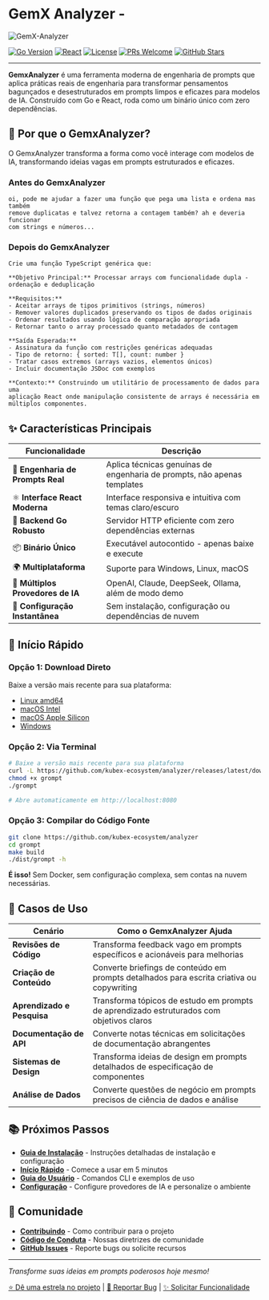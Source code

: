 # GemX Analyzer -

![GemX-Analyzer](assets/top_banner_c.png)

[![Go Version](https://img.shields.io/badge/Go-1.25+-blue.svg)](https://golang.org)
[![React](https://img.shields.io/badge/React-19+-blue.svg)](https://reactjs.org)
[![License](https://img.shields.io/badge/License-MIT-green.svg)](https://github.com/kubex-ecosystem/analyzer/blob/main/LICENSE)
[![PRs Welcome](https://img.shields.io/badge/PRs-welcome-brightgreen.svg)](development/contributing.md)
[![GitHub Stars](https://img.shields.io/github/stars/kubex-ecosystem/grompt?style=social)](https://github.com/kubex-ecosystem/analyzer/stargazers)

---

**GemxAnalyzer** é uma ferramenta moderna de engenharia de prompts que aplica práticas reais de engenharia para transformar pensamentos bagunçados e desestruturados em prompts limpos e eficazes para modelos de IA. Construído com Go e React, roda como um binário único com zero dependências.

## 🎯 Por que o GemxAnalyzer?

O GemxAnalyzer transforma a forma como você interage com modelos de IA, transformando ideias vagas em prompts estruturados e eficazes.

### Antes do GemxAnalyzer

```plaintext
oi, pode me ajudar a fazer uma função que pega uma lista e ordena mas também
remove duplicatas e talvez retorna a contagem também? ah e deveria funcionar
com strings e números...
```

### Depois do GemxAnalyzer

```plaintext
Crie uma função TypeScript genérica que:

**Objetivo Principal:** Processar arrays com funcionalidade dupla - ordenação e deduplicação

**Requisitos:**
- Aceitar arrays de tipos primitivos (strings, números)
- Remover valores duplicados preservando os tipos de dados originais
- Ordenar resultados usando lógica de comparação apropriada
- Retornar tanto o array processado quanto metadados de contagem

**Saída Esperada:**
- Assinatura da função com restrições genéricas adequadas
- Tipo de retorno: { sorted: T[], count: number }
- Tratar casos extremos (arrays vazios, elementos únicos)
- Incluir documentação JSDoc com exemplos

**Contexto:** Construindo um utilitário de processamento de dados para uma
aplicação React onde manipulação consistente de arrays é necessária em
múltiplos componentes.
```

## ✨ Características Principais

| Funcionalidade | Descrição |
|---------|-------------|
| 🧠 **Engenharia de Prompts Real** | Aplica técnicas genuínas de engenharia de prompts, não apenas templates |
| ⚛️ **Interface React Moderna** | Interface responsiva e intuitiva com temas claro/escuro |
| 🐹 **Backend Go Robusto** | Servidor HTTP eficiente com zero dependências externas |
| 📦 **Binário Único** | Executável autocontido - apenas baixe e execute |
| 🌍 **Multiplataforma** | Suporte para Windows, Linux, macOS |
| 🔌 **Múltiplos Provedores de IA** | OpenAI, Claude, DeepSeek, Ollama, além de modo demo |
| 🚀 **Configuração Instantânea** | Sem instalação, configuração ou dependências de nuvem |

## 🚀 Início Rápido

### Opção 1: Download Direto

Baixe a versão mais recente para sua plataforma:

- [Linux amd64](https://github.com/kubex-ecosystem/analyzer/releases/latest/download/grompt_linux_amd64)
- [macOS Intel](https://github.com/kubex-ecosystem/analyzer/releases/latest/download/grompt_darwin_amd64)
- [macOS Apple Silicon](https://github.com/kubex-ecosystem/analyzer/releases/latest/download/grompt_darwin_arm64)
- [Windows](https://github.com/kubex-ecosystem/analyzer/releases/latest/download/grompt_windows_amd64.exe)

### Opção 2: Via Terminal

```bash
# Baixe a versão mais recente para sua plataforma
curl -L https://github.com/kubex-ecosystem/analyzer/releases/latest/download/grompt-linux-amd64 -o grompt
chmod +x grompt
./grompt

# Abre automaticamente em http://localhost:8080
```

### Opção 3: Compilar do Código Fonte

```bash
git clone https://github.com/kubex-ecosystem/analyzer
cd grompt
make build
./dist/grompt -h
```

**É isso!** Sem Docker, sem configuração complexa, sem contas na nuvem necessárias.

## 🎪 Casos de Uso

| Cenário | Como o GemxAnalyzer Ajuda |
|----------|------------------|
| **Revisões de Código** | Transforma feedback vago em prompts específicos e acionáveis para melhorias |
| **Criação de Conteúdo** | Converte briefings de conteúdo em prompts detalhados para escrita criativa ou copywriting |
| **Aprendizado e Pesquisa** | Transforma tópicos de estudo em prompts de aprendizado estruturados com objetivos claros |
| **Documentação de API** | Converte notas técnicas em solicitações de documentação abrangentes |
| **Sistemas de Design** | Transforma ideias de design em prompts detalhados de especificação de componentes |
| **Análise de Dados** | Converte questões de negócio em prompts precisos de ciência de dados e análise |

## 📚 Próximos Passos

- **[Guia de Instalação](getting-started/installation.md)** - Instruções detalhadas de instalação e configuração
- **[Início Rápido](getting-started/quickstart.md)** - Comece a usar em 5 minutos
- **[Guia do Usuário](user-guide/cli-commands.md)** - Comandos CLI e exemplos de uso
- **[Configuração](user-guide/configuration.md)** - Configure provedores de IA e personalize o ambiente

## 🤝 Comunidade

- **[Contribuindo](development/contributing.md)** - Como contribuir para o projeto
- **[Código de Conduta](community/code-of-conduct.md)** - Nossas diretrizes de comunidade
- **[GitHub Issues](https://github.com/kubex-ecosystem/analyzer/issues)** - Reporte bugs ou solicite recursos

---

*Transforme suas ideias em prompts poderosos hoje mesmo!*

[⭐ Dê uma estrela no projeto](https://github.com/kubex-ecosystem/analyzer/stargazers) |
[🐛 Reportar Bug](https://github.com/kubex-ecosystem/analyzer/issues) |
[✨ Solicitar Funcionalidade](https://github.com/kubex-ecosystem/analyzer/issues)
